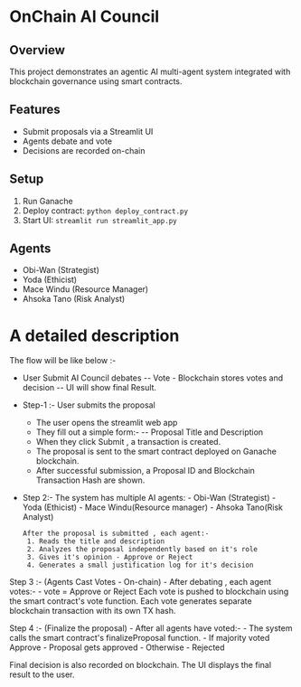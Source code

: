 # OnChain AI Council

## Overview
This project demonstrates an agentic AI multi-agent system integrated with blockchain governance using smart contracts.

## Features
- Submit proposals via a Streamlit UI
- Agents debate and vote
- Decisions are recorded on-chain

## Setup
1. Run Ganache
2. Deploy contract: `python deploy_contract.py`
3. Start UI: `streamlit run streamlit_app.py`

## Agents
- Obi-Wan (Strategist)
- Yoda (Ethicist)
- Mace Windu (Resource Manager)
- Ahsoka Tano (Risk Analyst)

# A detailed description
The flow will be like below :- 
- User Submit  AI Council debates -- Vote - Blockchain stores votes and decision -- UI will show final Result.

- Step-1 :- User submits the proposal
    - The user opens the streamlit web app
    - They fill out a simple form:-
       -- Proposal Title and Description
    - When they click Submit , a transaction is created.
    - The proposal is sent to the smart contract deployed on Ganache blockchain.
    - After successful submission, a Proposal ID and Blockchain Transaction Hash are shown.

- Step 2:- The system has multiple AI agents:
       - Obi-Wan (Strategist)
       - Yoda (Ethicist)
       - Mace Windu(Resource manager)
       - Ahsoka Tano(Risk Analyst)

      After the proposal is submitted , each agent:-
       1. Reads the title and description
       2. Analyzes the proposal independently based on it's role
       3. Gives it's opinion - Approve or Reject
       4. Generates a small justification log for it's decision

Step 3 :- (Agents Cast Votes - On-chain)
	- After debating , each agent votes:- 
           - vote = Approve or Reject
 	  Each vote is pushed to blockchain using the smart contract's vote function.
 	  Each vote generates separate blockchain transaction with its own TX hash.

Step 4 :- (Finalize the proposal)
	- After all agents have voted:-
    	- The system calls the smart contract's finalizeProposal function.
	-  If majority voted Approve - Proposal gets approved
	- Otherwise - Rejected

Final decision is also recorded on blockchain.
The UI displays the final result to the user.
